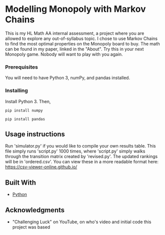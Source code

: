 # Modelling Monopoly with Markov Chains

This is my HL Math AA internal assessment, a project where you are allowed to explore any out-of-syllabus topic. I chose to use Markov Chains to find the most optimal properties on the Monopoly board to buy. The math can be found in my paper, linked in the "About". Try this in your next Monopoly game. Nobody will want to play with you again.

### Prerequisites

You will need to have Python 3, numPy, and pandas installed.

### Installing

Install Python 3. Then,

```
pip install numpy
```

```
pip install pandas
```

## Usage instructions

Run 'simulator.py' if you would like to compile your own results table. This file simply runs 'script.py' 1000 times, where 'script.py' simply walks through the transition matrix created by 'revised.py'. The updated rankings will be in 'ordered.csv'. You can view these in a more readable format here: https://csv-viewer-online.github.io/

## Built With

* [Python](https://docs.python.org/3/)

## Acknowledgments

* "Challenging Luck" on YouTube, on who's video and initial code this project was based